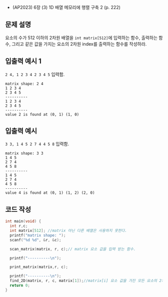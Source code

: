 - (AP2023) 6장 (3) 1D 배열 메모리에 행렬 구축 2 (p. 222)
## 문제 설명
요소의 수가 512 이하의 2차원 배열을 ```int matrix[512]```에 입력하는 함수, 출력하는 함수,
그리고 같은 값을 가지는 요소의 2차원 index를 출력하는 함수를 작성하라.

## 입출력 예시 1
```2 4, 1 2 3 4 2 3 4 5``` 입력함.
```
matrix shape: 2 4
1 2 3 4
2 3 4 5
----------
1 2 3 4
2 3 4 5
----------
value 2 is found at (0, 1) (1, 0)
```

## 입출력 예시
```3 3, 1 4 5 2 7 4 4 5 8``` 입력함.
```
matrix shape: 3 3
1 4 5
2 7 4
4 5 8
----------
1 4 5
2 7 4
4 5 8
----------
value 4 is found at (0, 1) (1, 2) (2, 0)
```

## 코드 작성
```c
int main(void) {
  int r,c;
  int matrix[512]; //matrix 아닌 다른 배열은 사용하지 못한다.
  printf("matrix shape: ");
  scanf("%d %d", &r, &c);

  scan_matrix(matrix, r, c);// matrix 요소 값을 입력 받는 함수.

  printf("----------\n");

  print_matrix(matrix,r, c);

  printf("----------\n");
  find_2D(matrix, r, c, matrix[1]);//matrix[i] 요소 값을 가진 모든 요소의 2차원 index 출력.
  return 0;
}
```
